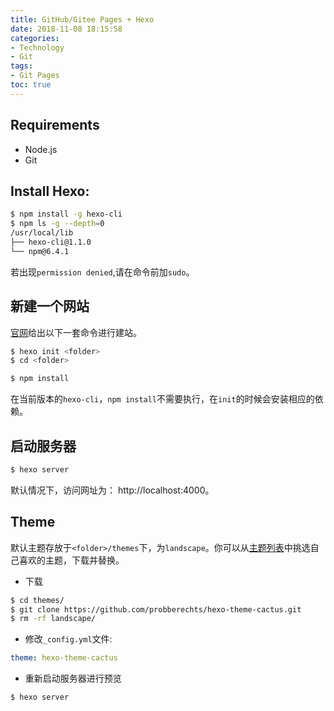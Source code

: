 ```yaml
---
title: GitHub/Gitee Pages + Hexo
date: 2018-11-08 18:15:58
categories:
- Technology
- Git
tags:
- Git Pages
toc: true
---
```


## Requirements

- Node.js
- Git

<!-- more -->

## Install Hexo:

```sh
$ npm install -g hexo-cli
$ npm ls -g --depth=0
/usr/local/lib
├── hexo-cli@1.1.0
└── npm@6.4.1
```

若出现`permission denied`,请在命令前加`sudo`。

## 新建一个网站

[官网](https://hexo.io/zh-cn/docs/setup)给出以下一套命令进行建站。

```sh
$ hexo init <folder>
$ cd <folder>

$ npm install
```

在当前版本的`hexo-cli`，`npm install`不需要执行，在`init`的时候会安装相应的依赖。

## 启动服务器

```sh
$ hexo server
```

默认情况下，访问网址为： http://localhost:4000。

## Theme

默认主题存放于`<folder>/themes`下，为`landscape`。你可以从[主题列表](https://hexo.io/themes/)中挑选自己喜欢的主题，下载并替换。

- 下载
```sh
$ cd themes/
$ git clone https://github.com/probberechts/hexo-theme-cactus.git
$ rm -rf landscape/
```

- 修改`_config.yml`文件:
```yaml
theme: hexo-theme-cactus
```

- 重新启动服务器进行预览
```bash
$ hexo server
```

<!-- [hexo-theme-doc](https://zalando-incubator.github.io/hexo-theme-doc/) -->
